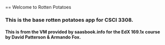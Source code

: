 == Welcome to Rotten Potatoes

### This is the base rotten potatoes app for CSCI 3308.

#### This is from the VM provided by saasbook.info for the EdX 169.1x course by David Patterson & Armando Fox.

